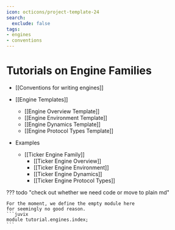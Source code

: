 ```yaml
---
icon: octicons/project-template-24
search:
  exclude: false
tags:
- engines
- conventions
---
```


# Tutorials on Engine Families

- [[Conventions for writing engines]]

- [[Engine Templates]]

    - [[Engine Overview Template]]
    - [[Engine Environment Template]]
    - [[Engine Dynamics Template]]
    - [[Engine Protocol Types Template]]

- Examples

    - [[Ticker Engine Family]]
      - [[Ticker Engine Overview]]
      - [[Ticker Engine Environment]]
      - [[Ticker Engine Dynamics]]
      - [[Ticker Engine Protocol Types]]

??? todo "check out whether we need code or move to plain md"

    For the moment, we define the empty module here
    for seemingly no good reason.
    ```juvix
    module tutorial.engines.index;
    ```